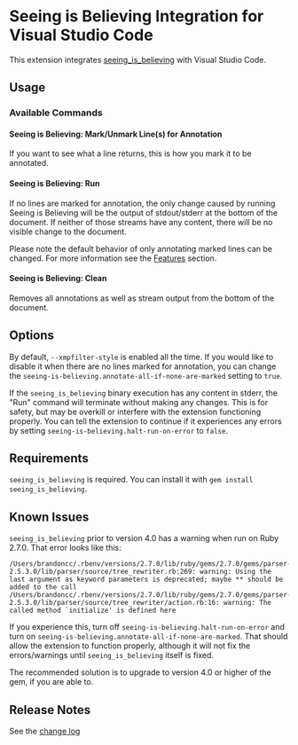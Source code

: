 # Seeing is Believing Integration for Visual Studio Code

This extension integrates
[seeing_is_believing](https://github.com/JoshCheek/seeing_is_believing) with
Visual Studio Code.

## Usage

### Available Commands

#### Seeing is Believing: Mark/Unmark Line(s) for Annotation

If you want to see what a line returns, this is how you mark it to be annotated.

#### Seeing is Believing: Run

If no lines are marked for annotation, the only change caused by running Seeing
is Believing will be the output of stdout/stderr at the bottom of the document.
If neither of those streams have any content, there will be no visible change to
the document.

Please note the default behavior of only annotating marked lines can be changed.
For more information see the [Features](#features) section.

#### Seeing is Believing: Clean

Removes all annotations as well as stream output from the bottom of the
document.

## Options

By default, `--xmpfilter-style` is enabled all the time. If you would like to
disable it when there are no lines marked for annotation, you can change the
`seeing-is-believing.annotate-all-if-none-are-marked` setting to `true`.

If the `seeing_is_believing` binary execution has any content in stderr, the
"Run" command will terminate without making any changes. This is for safety, but
may be overkill or interfere with the extension functioning properly. You can
tell the extension to continue if it experiences any errors by setting
`seeing-is-believing.halt-run-on-error` to `false`.

## Requirements

`seeing_is_believing` is required. You can install it with
`gem install seeing_is_believing`.

## Known Issues

`seeing_is_believing` prior to version 4.0 has a warning when run on Ruby 2.7.0.
That error looks like this:

```
/Users/brandoncc/.rbenv/versions/2.7.0/lib/ruby/gems/2.7.0/gems/parser-2.5.3.0/lib/parser/source/tree_rewriter.rb:269: warning: Using the last argument as keyword parameters is deprecated; maybe ** should be added to the call
/Users/brandoncc/.rbenv/versions/2.7.0/lib/ruby/gems/2.7.0/gems/parser-2.5.3.0/lib/parser/source/tree_rewriter/action.rb:16: warning: The called method `initialize' is defined here
```

If you experience this, turn off `seeing-is-believing.halt-run-on-error` and
turn on `seeing-is-believing.annotate-all-if-none-are-marked`. That should allow
the extension to function properly, although it will not fix the errors/warnings
until `seeing_is_believing` itself is fixed.

The recommended solution is to upgrade to version 4.0 or higher of the gem, if
you are able to.

## Release Notes

See the [change log](CHANGELOG.md)
